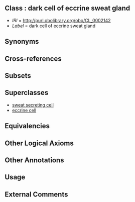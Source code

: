
## Class : dark cell of eccrine sweat gland

 * *IRI* = http://purl.obolibrary.org/obo/CL_0002142
 * *Label* = dark cell of eccrine sweat gland

## Synonyms


## Cross-references


## Subsets


## Superclasses

 * [sweat secreting cell](../../CL/18/CL_0000318.md)
 * [eccrine cell](../../CL/34/CL_0000434.md)

## Equivalencies


## Other Logical Axioms


## Other Annotations


## Usage


## External Comments

